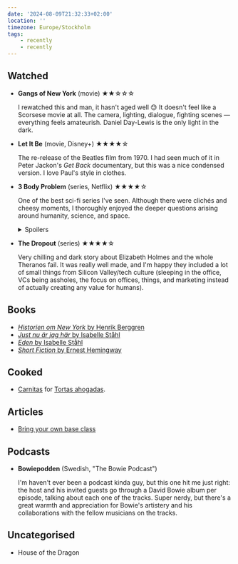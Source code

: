 ```yaml
---
date: '2024-08-09T21:32:33+02:00'
location: ''
timezone: Europe/Stockholm
tags:
    - recently
    - recently
---
```

## Watched

- **Gangs of New York** (movie) ★★☆☆☆

  I rewatched this and man, it hasn't aged well 😓 It doesn't feel like a Scorsese movie at all. The camera, lighting,
  dialogue, fighting scenes — everything feels amateurish. Daniel Day-Lewis is the only light in the dark.

- **Let It Be** (movie, Disney+) ★★★★☆

  The re-release of the Beatles film from 1970. I had seen much of it in Peter Jackon's *Get Back* documentary, but
  this was a nice condensed version. I love Paul's style in clothes.
  
- **3 Body Problem** (series, Netflix) ★★★★☆

  One of the best sci-fi series I've seen. Although there were clichés and cheesy moments, I thoroughly enjoyed the deeper questions arising around humanity, science, and space.
  
  <details>
    <summary class="muted">Spoilers</summary>
    
    It was such a cool angle to have the aliens arrive in 400 years, and in the meantime, having them ruin our science until their arrival. How do we deal with an incoming threat when it's so far away? I like these deeper questions around space, humanity, and aliens.
    
  </details>
  
- **The Dropout** (series) ★★★★☆

  Very chilling and dark story about Elizabeth Holmes and the whole Theranos fail. It was really well made, and I'm happy they included a lot of small things from Silicon Valley/tech culture (sleeping in the office, VCs being assholes, the focus on offices, things, and marketing instead of actually creating any value for humans).

## Books

- [_Historien om New York_ by Henrik Berggren](/reading/historien-om-new-york)
- [_Just nu är jag här_ by Isabelle Ståhl](/reading/just-nu-ar-jag-har)
- [_Eden_ by Isabelle Ståhl](/reading/eden)
- [_Short Fiction_ by Ernest Hemingway](/reading/short-fiction)

## Cooked

- [Carnitas](https://stellanspice.com/traditional-carnitas/) for [Tortas ahogadas](https://stellanspice.com/tortas-ahogadas/).

## Articles

- [Bring your own base class](https://hawkticehurst.com/writing/bring-your-own-base-class/)

## Podcasts

- **Bowiepodden** (Swedish, "The Bowie Podcast")

  I'm haven't ever been a podcast kinda guy, but this one hit me just right: the host and his invited guests go through a David Bowie album per episode, talking about each one of the tracks. Super nerdy, but there's a great warmth and appreciation for Bowie's artistery and his collaborations with the fellow musicians on the tracks.

## Uncategorised

- House of the Dragon


